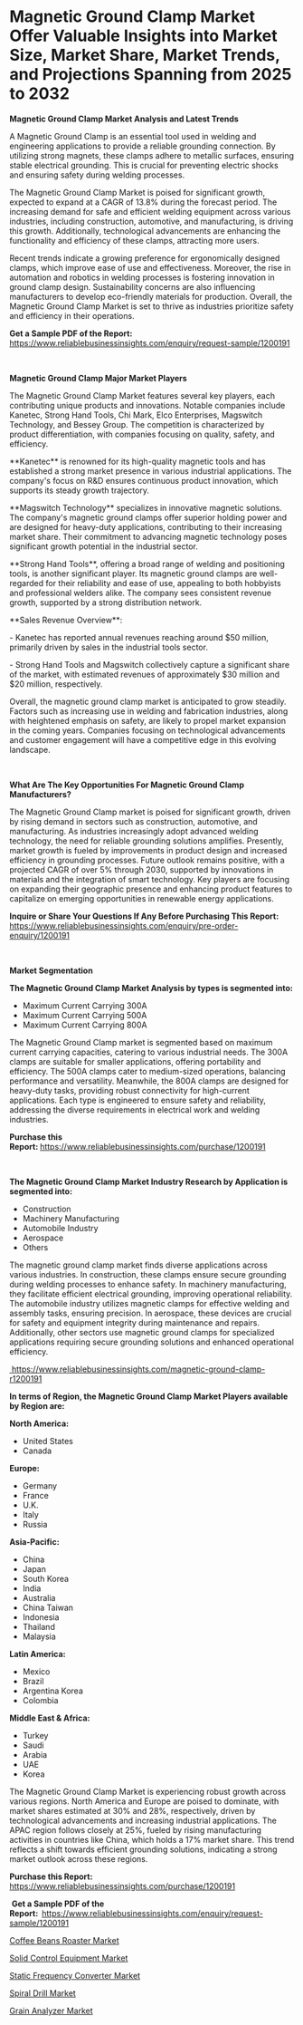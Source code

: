 <p><h1>Magnetic Ground Clamp Market Offer Valuable Insights into Market Size, Market Share, Market Trends, and Projections Spanning from 2025 to 2032</h1></p><p><strong>Magnetic Ground Clamp Market Analysis and Latest Trends</strong></p>
<p><p>A Magnetic Ground Clamp is an essential tool used in welding and engineering applications to provide a reliable grounding connection. By utilizing strong magnets, these clamps adhere to metallic surfaces, ensuring stable electrical grounding. This is crucial for preventing electric shocks and ensuring safety during welding processes.</p><p>The Magnetic Ground Clamp Market is poised for significant growth, expected to expand at a CAGR of 13.8% during the forecast period. The increasing demand for safe and efficient welding equipment across various industries, including construction, automotive, and manufacturing, is driving this growth. Additionally, technological advancements are enhancing the functionality and efficiency of these clamps, attracting more users. </p><p>Recent trends indicate a growing preference for ergonomically designed clamps, which improve ease of use and effectiveness. Moreover, the rise in automation and robotics in welding processes is fostering innovation in ground clamp design. Sustainability concerns are also influencing manufacturers to develop eco-friendly materials for production. Overall, the Magnetic Ground Clamp Market is set to thrive as industries prioritize safety and efficiency in their operations.</p></p>
<p><strong>Get a Sample PDF of the Report:&nbsp;</strong> <a href="https://www.reliablebusinessinsights.com/enquiry/request-sample/1200191?utm_campaign=60&utm_medium=2&utm_source=Github&utm_content=ia&utm_term=16022025&utm_id=magnetic-ground-clamp">https://www.reliablebusinessinsights.com/enquiry/request-sample/1200191</a></p>
<p>&nbsp;</p>
<p><strong>Magnetic Ground Clamp Major Market Players</strong></p>
<p><p>The Magnetic Ground Clamp Market features several key players, each contributing unique products and innovations. Notable companies include Kanetec, Strong Hand Tools, Chi Mark, Elco Enterprises, Magswitch Technology, and Bessey Group. The competition is characterized by product differentiation, with companies focusing on quality, safety, and efficiency.</p><p>**Kanetec** is renowned for its high-quality magnetic tools and has established a strong market presence in various industrial applications. The company's focus on R&D ensures continuous product innovation, which supports its steady growth trajectory.</p><p>**Magswitch Technology** specializes in innovative magnetic solutions. The company's magnetic ground clamps offer superior holding power and are designed for heavy-duty applications, contributing to their increasing market share. Their commitment to advancing magnetic technology poses significant growth potential in the industrial sector.</p><p>**Strong Hand Tools**, offering a broad range of welding and positioning tools, is another significant player. Its magnetic ground clamps are well-regarded for their reliability and ease of use, appealing to both hobbyists and professional welders alike. The company sees consistent revenue growth, supported by a strong distribution network.</p><p>**Sales Revenue Overview**: </p><p>- Kanetec has reported annual revenues reaching around $50 million, primarily driven by sales in the industrial tools sector.</p><p>- Strong Hand Tools and Magswitch collectively capture a significant share of the market, with estimated revenues of approximately $30 million and $20 million, respectively.</p><p>Overall, the magnetic ground clamp market is anticipated to grow steadily. Factors such as increasing use in welding and fabrication industries, along with heightened emphasis on safety, are likely to propel market expansion in the coming years. Companies focusing on technological advancements and customer engagement will have a competitive edge in this evolving landscape.</p></p>
<p>&nbsp;</p>
<p><strong>What Are The Key Opportunities For Magnetic Ground Clamp Manufacturers?</strong></p>
<p><p>The Magnetic Ground Clamp market is poised for significant growth, driven by rising demand in sectors such as construction, automotive, and manufacturing. As industries increasingly adopt advanced welding technology, the need for reliable grounding solutions amplifies. Presently, market growth is fueled by improvements in product design and increased efficiency in grounding processes. Future outlook remains positive, with a projected CAGR of over 5% through 2030, supported by innovations in materials and the integration of smart technology. Key players are focusing on expanding their geographic presence and enhancing product features to capitalize on emerging opportunities in renewable energy applications.</p></p>
<p><strong>Inquire or Share Your Questions If Any Before Purchasing This Report:</strong> <a href="https://www.reliablebusinessinsights.com/enquiry/pre-order-enquiry/1200191?utm_campaign=60&utm_medium=2&utm_source=Github&utm_content=ia&utm_term=16022025&utm_id=magnetic-ground-clamp">https://www.reliablebusinessinsights.com/enquiry/pre-order-enquiry/1200191</a></p>
<p>&nbsp;</p>
<p><strong>Market Segmentation</strong></p>
<p><strong>The Magnetic Ground Clamp Market Analysis by types is segmented into:</strong></p>
<p><ul><li>Maximum Current Carrying 300A</li><li>Maximum Current Carrying 500A</li><li>Maximum Current Carrying 800A</li></ul></p>
<p><p>The Magnetic Ground Clamp market is segmented based on maximum current carrying capacities, catering to various industrial needs. The 300A clamps are suitable for smaller applications, offering portability and efficiency. The 500A clamps cater to medium-sized operations, balancing performance and versatility. Meanwhile, the 800A clamps are designed for heavy-duty tasks, providing robust connectivity for high-current applications. Each type is engineered to ensure safety and reliability, addressing the diverse requirements in electrical work and welding industries.</p></p>
<p><strong>Purchase this Report:&nbsp;</strong><a href="https://www.reliablebusinessinsights.com/purchase/1200191?utm_campaign=60&utm_medium=2&utm_source=Github&utm_content=ia&utm_term=16022025&utm_id=magnetic-ground-clamp">https://www.reliablebusinessinsights.com/purchase/1200191</a></p>
<p>&nbsp;</p>
<p><strong>The Magnetic Ground Clamp Market Industry Research by Application is segmented into:</strong></p>
<p><ul><li>Construction</li><li>Machinery Manufacturing</li><li>Automobile Industry</li><li>Aerospace</li><li>Others</li></ul></p>
<p><p>The magnetic ground clamp market finds diverse applications across various industries. In construction, these clamps ensure secure grounding during welding processes to enhance safety. In machinery manufacturing, they facilitate efficient electrical grounding, improving operational reliability. The automobile industry utilizes magnetic clamps for effective welding and assembly tasks, ensuring precision. In aerospace, these devices are crucial for safety and equipment integrity during maintenance and repairs. Additionally, other sectors use magnetic ground clamps for specialized applications requiring secure grounding solutions and enhanced operational efficiency.</p></p>
<p><a href="https://www.reliablebusinessinsights.com/magnetic-ground-clamp-r1200191?utm_campaign=60&utm_medium=2&utm_source=Github&utm_content=ia&utm_term=16022025&utm_id=magnetic-ground-clamp">&nbsp;https://www.reliablebusinessinsights.com/magnetic-ground-clamp-r1200191</a></p>
<p><strong>In terms of Region, the Magnetic Ground Clamp Market Players available by Region are:</strong></p>
<p>
    <p> <strong> North America: </strong>
        <ul>
            <li>United States</li>
            <li>Canada</li>
        </ul>
        </p> 
    <p> <strong> Europe: </strong>
        <ul>
            <li>Germany</li>
            <li>France</li>
            <li>U.K.</li>
            <li>Italy</li>
            <li>Russia</li>
        </ul>
        </p> 
    <p> <strong> Asia-Pacific: </strong>
        <ul>
            <li>China</li>
            <li>Japan</li>
            <li>South Korea</li>
            <li>India</li>
            <li>Australia</li>
            <li>China Taiwan</li>
            <li>Indonesia</li>
            <li>Thailand</li>
            <li>Malaysia</li>
        </ul>
        </p> 
    <p> <strong> Latin America: </strong>
        <ul>
            <li>Mexico</li>
            <li>Brazil</li>
            <li>Argentina Korea</li>
            <li>Colombia</li>
        </ul>
        </p> 
    <p> <strong> Middle East & Africa: </strong>
        <ul>
            <li>Turkey</li>
            <li>Saudi</li>
            <li>Arabia</li>
            <li>UAE</li>
            <li>Korea</li>
        </ul>
    </p>
    </p>
<p><p>The Magnetic Ground Clamp Market is experiencing robust growth across various regions. North America and Europe are poised to dominate, with market shares estimated at 30% and 28%, respectively, driven by technological advancements and increasing industrial applications. The APAC region follows closely at 25%, fueled by rising manufacturing activities in countries like China, which holds a 17% market share. This trend reflects a shift towards efficient grounding solutions, indicating a strong market outlook across these regions.</p></p>
<p><strong>Purchase this Report: </strong><a href="https://www.reliablebusinessinsights.com/purchase/1200191?utm_campaign=60&utm_medium=2&utm_source=Github&utm_content=ia&utm_term=16022025&utm_id=magnetic-ground-clamp">https://www.reliablebusinessinsights.com/purchase/1200191</a></p>
<p>&nbsp;<strong>Get a Sample PDF of the Report:&nbsp;&nbsp;</strong><a href="https://www.reliablebusinessinsights.com/enquiry/request-sample/1200191?utm_campaign=60&utm_medium=2&utm_source=Github&utm_content=ia&utm_term=16022025&utm_id=magnetic-ground-clamp">https://www.reliablebusinessinsights.com/enquiry/request-sample/1200191</a></p>
<p><strong></strong></p>
<p><p><a href="https://github.com/bezdanteniz/Market-Research-Report-List-1/blob/main/coffee-beans-roaster-market.md?utm_campaign=60&utm_medium=2&utm_source=Github&utm_content=ia&utm_term=16022025&utm_id=magnetic-ground-clamp">Coffee Beans Roaster Market</a></p><p><a href="https://github.com/tjoensfibich/Market-Research-Report-List-1/blob/main/solid-control-equipment-market.md?utm_campaign=60&utm_medium=2&utm_source=Github&utm_content=ia&utm_term=16022025&utm_id=magnetic-ground-clamp">Solid Control Equipment Market</a></p><p><a href="https://github.com/iceknahomi/Market-Research-Report-List-1/blob/main/static-frequency-converter-market.md?utm_campaign=60&utm_medium=2&utm_source=Github&utm_content=ia&utm_term=16022025&utm_id=magnetic-ground-clamp">Static Frequency Converter Market</a></p><p><a href="https://github.com/awalinfucci/Market-Research-Report-List-1/blob/main/spiral-drill-market.md?utm_campaign=60&utm_medium=2&utm_source=Github&utm_content=ia&utm_term=16022025&utm_id=magnetic-ground-clamp">Spiral Drill Market</a></p><p><a href="https://github.com/rebheelder/Market-Research-Report-List-1/blob/main/grain-analyzer-market.md?utm_campaign=60&utm_medium=2&utm_source=Github&utm_content=ia&utm_term=16022025&utm_id=magnetic-ground-clamp">Grain Analyzer Market</a></p></p>